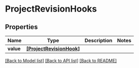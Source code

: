 # ProjectRevisionHooks


## Properties
Name | Type | Description | Notes
------------ | ------------- | ------------- | -------------
**value** | [**[ProjectRevisionHook]**](ProjectRevisionHook.md) |  | 

[[Back to Model list]](../README.md#documentation-for-models) [[Back to API list]](../README.md#documentation-for-api-endpoints) [[Back to README]](../README.md)



